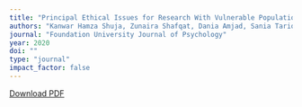 ```yaml
---
title: "Principal Ethical Issues for Research With Vulnerable Population During the COVID-19 Endemic"
authors: "Kanwar Hamza Shuja, Zunaira Shafqat, Dania Amjad, Sania Tariq, Pashmina Ubi"
journal: "Foundation University Journal of Psychology"
year: 2020
doi: ""
type: "journal"
impact_factor: false
---
```


[Download PDF](/files/papers/2020-fujp-ethics.pdf)
